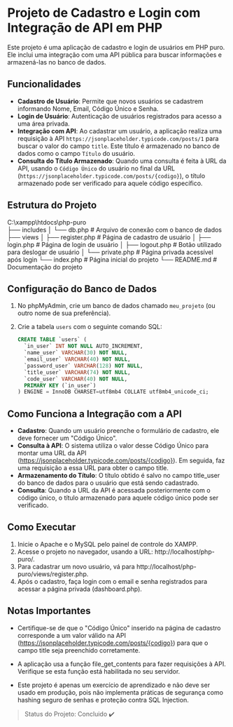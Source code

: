 # Projeto de Cadastro e Login com Integração de API em PHP

Este projeto é uma aplicação de cadastro e login de usuários em PHP puro. Ele inclui uma integração com uma API pública para buscar informações e armazená-las no banco de dados.

## Funcionalidades

- **Cadastro de Usuário**: Permite que novos usuários se cadastrem informando Nome, Email, Código Único e Senha.
- **Login de Usuário**: Autenticação de usuários registrados para acesso a uma área privada.
- **Integração com API**: Ao cadastrar um usuário, a aplicação realiza uma requisição à API `https://jsonplaceholder.typicode.com/posts/1` para buscar o valor do campo `title`. Este título é armazenado no banco de dados como o campo `Título` do usuário.
- **Consulta do Título Armazenado**: Quando uma consulta é feita à URL da API, usando o `Código Único` do usuário no final da URL (`https://jsonplaceholder.typicode.com/posts/{codigo}`), o título armazenado pode ser verificado para aquele código específico.

## Estrutura do Projeto

C:\xampp\htdocs\php-puro </br>
├── includes
│ └── db.php # Arquivo de conexão com o banco de dados 
├── views
│ ├── register.php # Página de cadastro de usuário 
│ ├── login.php # Página de login de usuário 
│ ├── logout.php # Botão utilizado para deslogar de usuário
│ └── private.php # Página privada acessível após login 
└── index.php # Página inicial do projeto
└── README.md             # Documentação do projeto

## Configuração do Banco de Dados

1. No phpMyAdmin, crie um banco de dados chamado `meu_projeto` (ou outro nome de sua preferência).
2. Crie a tabela `users` com o seguinte comando SQL:

   ```sql
   CREATE TABLE `users` (
     `in_user` INT NOT NULL AUTO_INCREMENT,
     `name_user` VARCHAR(30) NOT NULL,
     `email_user` VARCHAR(40) NOT NULL,
     `password_user` VARCHAR(128) NOT NULL,
     `title_user` VARCHAR(74) NOT NULL,
     `code_user` VARCHAR(40) NOT NULL,
     PRIMARY KEY (`in_user`)
   ) ENGINE = InnoDB CHARSET=utf8mb4 COLLATE utf8mb4_unicode_ci;

## Como Funciona a Integração com a API

- **Cadastro**: Quando um usuário preenche o formulário de cadastro, ele deve fornecer um "Código Único".
- **Consulta à API**: O sistema utiliza o valor desse Código Único para montar uma URL da API (https://jsonplaceholder.typicode.com/posts/{codigo}). Em seguida, faz uma requisição a essa URL para obter o campo title.
- **Armazenamento do Título**: O título obtido é salvo no campo title_user do banco de dados para o usuário que está sendo cadastrado.
- **Consulta**: Quando a URL da API é acessada posteriormente com o código único, o título armazenado para aquele código único pode ser verificado.

## Como Executar

1. Inicie o Apache e o MySQL pelo painel de controle do XAMPP.
2. Acesse o projeto no navegador, usando a URL: http://localhost/php-puro/.
3. Para cadastrar um novo usuário, vá para http://localhost/php-puro/views/register.php.
4. Após o cadastro, faça login com o email e senha registrados para acessar a página privada (dashboard.php).

## Notas Importantes

- Certifique-se de que o "Código Único" inserido na página de cadastro corresponde a um valor válido na API (https://jsonplaceholder.typicode.com/posts/{codigo}) para que o campo title seja preenchido corretamente.

- A aplicação usa a função file_get_contents para fazer requisições à API. Verifique se esta função está habilitada no seu servidor.
- Este projeto é apenas um exercício de aprendizado e não deve ser usado em produção, pois não implementa práticas de segurança como hashing seguro de senhas e proteção contra SQL Injection.

> Status do Projeto: Concluido :heavy_check_mark:
